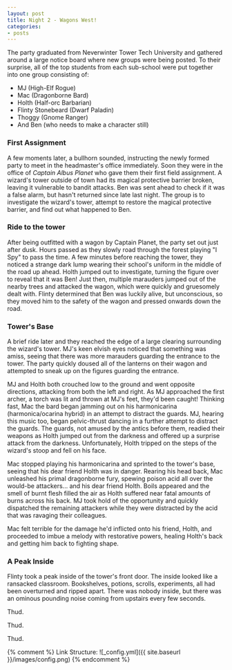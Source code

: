 ```yaml
---
layout: post
title: Night 2 - Wagons West!
categories:
- posts
---
```


The party graduated from Neverwinter Tower Tech University and gathered around a large notice board where new groups were being posted. To their surprise, all of the top students from each sub-school were put together into one group consisting of:

- MJ (High-Elf Rogue)
- Mac (Dragonborne Bard)
- Holth (Half-orc Barbarian)
- Flinty Stonebeard (Dwarf Paladin)
- Thoggy (Gnome Ranger)
- And Ben (who needs to make a character still)

### First Assignment

A few moments later, a bullhorn sounded, instructing the newly formed party to meet in the headmaster's office immediately. Soon they were in the office of _Captain Albus Planet_ who gave them their first field assignment. A wizard's tower outside of town had its magical protective barrier broken, leaving it vulnerable to bandit attacks. Ben was sent ahead to check if it was a false alarm, but hasn't returned since late last night. The group is to investigate the wizard's tower, attempt to restore the magical protective barrier, and find out what happened to Ben.

### Ride to the tower

After being outfitted with a wagon by Captain Planet, the party set out just after dusk. Hours passed as they slowly road through the forest playing "I Spy" to pass the time. A few minutes before reaching the tower, they noticed a strange dark lump wearing their school's uniform in the middle of the road up ahead. Holth jumped out to investigate, turning the figure over to reveal that it was Ben! Just then, multiple marauders jumped out of the nearby trees and attacked the wagon, which were quickly and gruesomely dealt with. Flinty determined that Ben was luckily alive, but unconscious, so they moved him to the safety of the wagon and pressed onwards down the road.

### Tower's Base

A brief ride later and they reached the edge of a large clearing surrounding the wizard's tower. MJ's keen elvish eyes noticed that something was amiss, seeing that there was more marauders guarding the entrance to the tower. The party quickly doused all of the lanterns on their wagon and attempted to sneak up on the figures guarding the entrance.

MJ and Holth both crouched low to the ground and went opposite directions, attacking from both the left and right. As MJ approached the first archer, a torch was lit and thrown at MJ's feet, they'd been caught! Thinking fast, Mac the bard began jamming out on his harmonicarina (harmonica/ocarina hybrid) in an attempt to distract the guards. MJ, hearing this music too, began pelvic-thrust dancing in a further attempt to distract the guards. The guards, not amused by the antics before them, readied their weapons as Holth jumped out from the darkness and offered up a surprise attack from the darkness. Unfortunately, Holth tripped on the steps of the wizard's stoop and fell on his face.

Mac stopped playing his harmonicarina and sprinted to the tower's base, seeing that his dear friend Holth was in danger. Rearing his head back, Mac unleashed his primal dragonborne fury, spewing poison acid all over the would-be attackers... and his dear friend Holth. Boils appeared and the smell of burnt flesh filled the air as Holth suffered near fatal amounts of burns across his back. MJ took hold of the opportunity and quickly dispatched the remaining attackers while they were distracted by the acid that was ravaging their colleagues.

Mac felt terrible for the damage he'd inflicted onto his friend, Holth, and proceeded to imbue a melody with restorative powers, healing Holth's back and getting him back to fighting shape.

### A Peak Inside

Flinty took a peak inside of the tower's front door. The inside looked like a ransacked classroom. Bookshelves, potions, scrolls, experiments, all had been overturned and ripped apart. There was nobody inside, but there was an ominous pounding noise coming from upstairs every few seconds.

Thud.

Thud.

Thud.






{% comment %}
Link Structure:
![_config.yml]({{ site.baseurl }}/images/config.png)
{% endcomment %}
